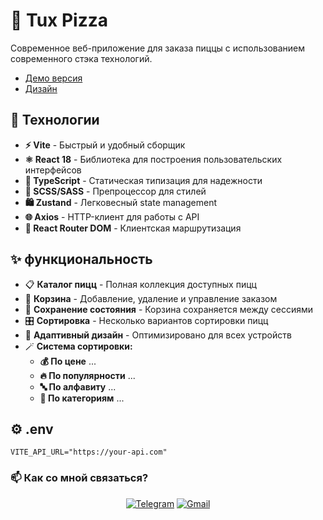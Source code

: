 # 🍕 Tux Pizza

Современное веб-приложение для заказа пиццы с использованием современного стэка технологий. 
- [Демо версия](https://tuxi4k.github.io/Tux-pizza/) 
- [Дизайн](https://www.figma.com/design/n5hxgQdIEcS7vAroG2sxse/Tux-Pizza?fuid=1179008742710727593)
## 🚀 Технологии

- **⚡ Vite** - Быстрый и удобный сборщик
- **⚛️ React 18** - Библиотека для построения пользовательских интерфейсов
- **📘 TypeScript** - Статическая типизация для надежности
- **🎨 SCSS/SASS** - Препроцессор для стилей
- **🛍️ Zustand** - Легковесный state management
- **🌐 Axios** - HTTP-клиент для работы с API
- **🔄 React Router DOM** - Клиентская маршрутизация

## ✨ функциональность

- 📋 **Каталог пицц** - Полная коллекция доступных пицц
- 🛒 **Корзина** - Добавление, удаление и управление заказом
- 💾 **Сохранение состояния** - Корзина сохраняется между сессиями
- 🎛️ **Сортировка** - Несколько вариантов сортировки пицц
- 📱 **Адаптивный дизайн** - Оптимизировано для всех устройств
-  🪄 **Система сортировки:**
    - **💰 По цене** ...
    - **🔥 По популярности** ...
    - **🔤 По алфавиту** ...
    - **📂 По категориям** ...

## ⚙️ .env
```
VITE_API_URL="https://your-api.com"
```

### 📫 **Как со мной связаться?**  
<div align="center">  

[![Telegram](https://img.shields.io/badge/Telegram-2CA5E0?style=for-the-badge&logo=telegram&logoColor=white)](https://t.me/casherka)
[![Gmail](https://img.shields.io/badge/Gmail-D14836?style=for-the-badge&logo=gmail&logoColor=white)](mailto:kaserka.caserca@gmail.com)  
</div>  


